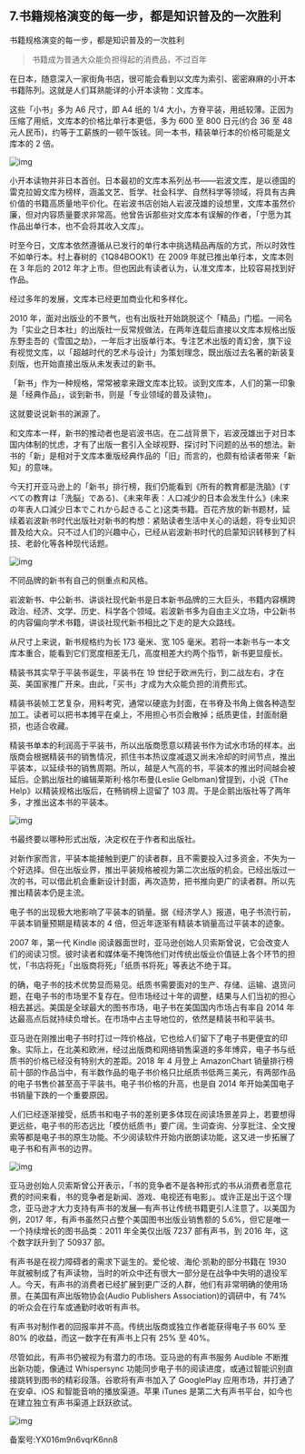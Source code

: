 ## 7.书籍规格演变的每一步，都是知识普及的一次胜利
书籍规格演变的每一步，都是知识普及的一次胜利



> 书籍成为普通大众能负担得起的消费品，不过百年


在日本，随意深入一家街角书店，很可能会看到以文库为索引、密密麻麻的小开本书籍陈列。这就是人们耳熟能详的小开本读物：文库本。


这些「小书」多为 A6 尺寸，即 A4 纸的 1/4 大小，方脊平装，用纸较薄。正因为压缩了用纸，文库本的价格比单行本更低，多为 600 至 800 日元(约合 36 至 48 元人民币)，约等于工薪族的一顿午饭钱。同一本书，精装单行本的价格可能是文库本的 2 倍。


![img](https://pic4.zhimg.com/v2-a7f1970917b79ebc0901db0fdf40cb1c.webp)

小开本读物并非日本首创。日本最初的文库本系列丛书——岩波文库，是以德国的雷克拉姆文库为榜样，涵盖文艺、哲学、社会科学、自然科学等领域，将具有古典价值的书籍高质量地平价化。在岩波书店创始人岩波茂雄的设想里，文库本虽然价廉，但对内容质量要求非常高。他曾告诉那些对文库本有误解的作者，「宁愿为其作品出单行本，也不会将其收入文库」。


时至今日，文库本依然遵循从已发行的单行本中挑选精品再版的方式，所以时效性不如单行本。村上春树的《1Q84BOOK1》在 2009 年就已推出单行本，文库本则在 3 年后的 2012 年才上市。但也因此有读者认为，认准文库本，比较容易找到好作品。


经过多年的发展，文库本已经更加商业化和多样化。


2010 年，面对出版业的不景气，也有出版社开始跳脱这个「精品」门槛。一间名为「实业之日本社」的出版社一反常规做法，在两年连载后直接以文库本规格出版东野圭吾的《雪国之劫》，一年后才出版单行本。专注艺术出版的青幻舍，旗下设有视觉文库，以「超越时代的艺术与设计」为策划理念，既出版过去名著的新装复刻版，也开始直接出版从未发表过的新书。


「新书」作为一种规格，常常被拿来跟文库本比较。谈到文库本，人们的第一印象是「经典作品」，谈到新书，则是「专业领域的普及读物」。


这就要说说新书的渊源了。


和文库本一样，新书的推动者也是岩波书店。在二战背景下，岩波茂雄出于对日本国内体制的忧虑，才有了出版一套引入全球视野、探讨时下问题的丛书的想法。新书的「新」是相对于文库本重版经典作品的「旧」而言的，也颇有给读者带来「新知」的意味。


今天打开亚马逊上的「新书」排行榜，我们仍能看到《所有的教育都是洗脑》(すべての教育は「洗脳」である)、《未来年表：人口减少的日本会发生什么》(未来の年表人口減少日本でこれから起きること)这类书籍。百花齐放的新书题材，延续着岩波新书时代出版社对新书的构想：紧贴读者生活中关心的话题，将专业知识普及给大众。只不过人们的兴趣中心，已经从岩波新书时代的启蒙知识转移到了科技、老龄化等各种现代话题。


![img](https://pic1.zhimg.com/v2-1f0d0dfd9d4af7eea698ee91db4ed78c.webp)

不同品牌的新书有自己的侧重点和风格。


岩波新书、中公新书、讲谈社现代新书是日本新书品牌的三大巨头，书籍内容横跨政治、经济、文学、历史、科学各个领域。岩波新书多为自由主义立场，中公新书的内容偏向学术书籍，讲谈社现代新书相比之下走的是大众路线。


从尺寸上来说，新书规格约为长 173 毫米、宽 105 毫米。若将一本新书与一本文库本重合，能看到它们宽度相差无几，高度相差大约两个指节，新书更显瘦长。


精装书其实早于平装书诞生，平装书在 19 世纪于欧洲先行，到二战左右，才在英、美国家推广开来。由此，「买书」才成为大众能负担的消费形式。


精装书装帧工艺复杂，用料考究，通常以硬底为封面，在书脊及书角上做各种造型加工。读者可以把书本摊平在桌上，不用担心书页会散掉；纸质更佳，封面耐磨损，也适合收藏。


精装书单本的利润高于平装书，所以出版商愿意以精装书作为试水市场的样本。出版商会根据精装书的销售情况，抓住书本热议度减退又尚未冷却的时间节点，推出平装本，以延续书的销售周期。所以，越是人气高的书，平装本的推出时间越会被延后。企鹅出版社的编辑莱斯利·格尔布曼(Leslie Gelbman)曾提到，小说《The Help》以精装规格出版后，在畅销榜上逗留了 103 周。于是企鹅出版社等了两年多，才推出这本书的平装本。


![img](https://pic3.zhimg.com/v2-348543f06badc7dc9e8da3815908763f.webp)

书最终要以哪种形式出版，决定权在于作者和出版社。


对新作家而言，平装本能接触到更广的读者群，且不需要投入过多资金，不失为一个好选择。但在出版业界，推出平装规格被视为第二次出版的机会。已经出版过一次的书，可以借此机会重新设计封面，再次造势，把书推向更广的读者群。所以先推出精装本仍是主流。


电子书的出现极大地影响了平装本的销量。据《经济学人》报道，电子书流行前，平装本销量预期是精装本的 4 倍，但近年逐渐有精装本销量高过平装本的迹象。


2007 年，第一代 Kindle 阅读器面世时，亚马逊创始人贝索斯曾说，它会改变人们的阅读习惯。彼时读者和媒体毫不掩饰他们对传统出版业价值链上各个环节的担忧，「书店将死」「出版商将死」「纸质书将死」等表达不绝于耳。


的确，电子书的技术优势显而易见。纸质书需要面对的生产、存储、运输、退货问题，在电子书的市场里不复存在。但市场经过十年的调整，结果与人们当初的担心相去甚远。美国是全球最大的图书市场，电子书在美国国内市场占有率自 2014 年达最高点后就持续负增长。在市场中占主导地位的，依然是精装书和平装书。


亚马逊在刚推出电子书时打过一阵价格战，它也给人们留下了电子书更便宜的印象。实际上，在北美和欧洲，经过出版商和网络销售渠道的多年博弈，电子书与纸质书的价格已经没有特别大的差距。2018 年 4 月登上 AmazonChart 销量排行榜前十部的作品当中，有半数作品的电子书价格只比纸质书低两三美元，有两部作品的电子书售价甚至高于平装书。电子书价格的升高，也是自 2014 年开始美国电子书销量下跌的一个重要原因。


人们已经逐渐接受，纸质书和电子书的差别更多体现在阅读场景差异上，若要想得更远些，电子书的形态远比「模仿纸质书」要广阔。生词查询、分享批注、全文搜索等都是电子书的原生功能。不少阅读软件开始内嵌朗读功能，这又进一步拓展了电子书和有声书的边界。


![img](https://pic4.zhimg.com/v2-5ec43c8ba9853d40672689edbd1b7412.webp)

亚马逊创始人贝索斯曾公开表示，「书的竞争者不是各种形式的书从消费者愿意花费的时间来看，书的竞争者是新闻、游戏、电视还有电影」。或许正是出于这个理念，亚马逊才大力支持有声书的发展—有声书让传统书籍更引人注意了。以美国为例，2017 年，有声书虽然只占整个美国图书出版业销售额的 5.6%，但它是唯一一个持续增长的图书品类：2011 年全美仅出版 7237 部有声书，到 2016 年，这个数字跃升到了 50937 部。


有声书是在视力障碍者的需求下诞生的。爱伦坡、海伦·凯勒的部分书籍在 1930 年就被制成了有声读物，当时的听众中还有很大一部分是在战争中失明的退役军人。今天，有声书的消费者已经扩展到更广泛的人群，他们有非常明确的使用场景。在美国有声出版物协会(Audio Publishers Association)的调研中，有 74% 的听众会在行车或通勤时收听有声书。


有声书对制作者的回报率并不高。传统出版商或独立作者能获得电子书 60% 至 80% 的收益，而这一数字在有声书上只有 25% 至 40%。


尽管如此，有声书仍被视为有潜力的市场。亚马逊的有声书服务 Audible 不断推出新功能，像通过 Whispersync 功能同步电子书的阅读进度，或通过智能识别直接跳转到图书的精彩段落。谷歌将有声书加入了 GooglePlay 应用市场，并打通了在安卓、iOS 和智能音响的播放渠道。苹果 iTunes 是第二大有声书平台，如今也在建立独立有声书渠道上跃跃欲试。


![img](https://pic2.zhimg.com/v2-170e2c66bdd9e5eba944632251535791.webp)

  



备案号:YX016m9n6vqrK6nn8

